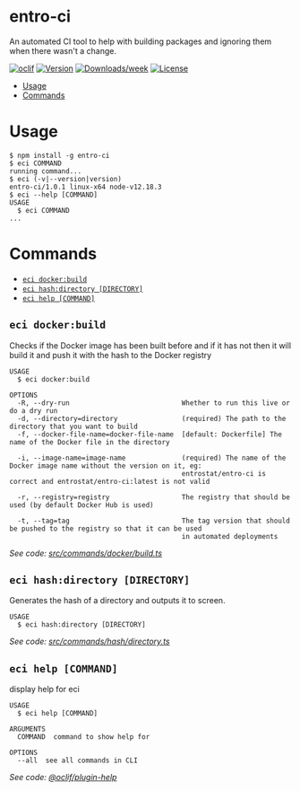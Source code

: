 entro-ci
========

An automated CI tool to help with building packages and ignoring them when there wasn&#39;t a change.

[![oclif](https://img.shields.io/badge/cli-oclif-brightgreen.svg)](https://oclif.io)
[![Version](https://img.shields.io/npm/v/entro-ci.svg)](https://npmjs.org/package/entro-ci)
[![Downloads/week](https://img.shields.io/npm/dw/entro-ci.svg)](https://npmjs.org/package/entro-ci)
[![License](https://img.shields.io/npm/l/entro-ci.svg)](https://github.com/entrostat/entro-ci/blob/master/package.json)

<!-- toc -->
* [Usage](#usage)
* [Commands](#commands)
<!-- tocstop -->
# Usage
<!-- usage -->
```sh-session
$ npm install -g entro-ci
$ eci COMMAND
running command...
$ eci (-v|--version|version)
entro-ci/1.0.1 linux-x64 node-v12.18.3
$ eci --help [COMMAND]
USAGE
  $ eci COMMAND
...
```
<!-- usagestop -->
# Commands
<!-- commands -->
* [`eci docker:build`](#eci-dockerbuild)
* [`eci hash:directory [DIRECTORY]`](#eci-hashdirectory-directory)
* [`eci help [COMMAND]`](#eci-help-command)

## `eci docker:build`

Checks if the Docker image has been built before and if it has not then it will build it and push it with the hash to the Docker registry

```
USAGE
  $ eci docker:build

OPTIONS
  -R, --dry-run                            Whether to run this live or do a dry run
  -d, --directory=directory                (required) The path to the directory that you want to build
  -f, --docker-file-name=docker-file-name  [default: Dockerfile] The name of the Docker file in the directory

  -i, --image-name=image-name              (required) The name of the Docker image name without the version on it, eg:
                                           entrostat/entro-ci is correct and entrostat/entro-ci:latest is not valid

  -r, --registry=registry                  The registry that should be used (by default Docker Hub is used)

  -t, --tag=tag                            The tag version that should be pushed to the registry so that it can be used
                                           in automated deployments
```

_See code: [src/commands/docker/build.ts](https://github.com/entrostat/entro-ci/blob/v1.0.1/src/commands/docker/build.ts)_

## `eci hash:directory [DIRECTORY]`

Generates the hash of a directory and outputs it to screen.

```
USAGE
  $ eci hash:directory [DIRECTORY]
```

_See code: [src/commands/hash/directory.ts](https://github.com/entrostat/entro-ci/blob/v1.0.1/src/commands/hash/directory.ts)_

## `eci help [COMMAND]`

display help for eci

```
USAGE
  $ eci help [COMMAND]

ARGUMENTS
  COMMAND  command to show help for

OPTIONS
  --all  see all commands in CLI
```

_See code: [@oclif/plugin-help](https://github.com/oclif/plugin-help/blob/v3.2.0/src/commands/help.ts)_
<!-- commandsstop -->
